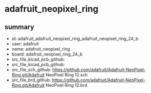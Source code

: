 # adafruit_neopixel_ring
 
## summary 
* id: adafruit_adafruit_neopixel_ring_adafruit_neopixel_ring_24_b
* user: adafruit
* name: adafruit_neopixel_ring
* board: adafruit_neopixel_ring_24_b
* src_file_kicad_pcb_github: 
* src_file_kicad_pcb_github: 
* src_file_sch_github: https://github.com/adafruit/Adafruit-NeoPixel-Ring.git/Adafruit NeoPixel Ring 12.sch
* src_file_brd_github: https://github.com/adafruit/Adafruit-NeoPixel-Ring.git/Adafruit NeoPixel Ring 12.brd



